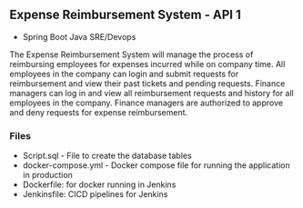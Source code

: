 ## Expense Reimbursement System - API 1
  - Spring Boot Java SRE/Devops

The Expense Reimbursement System will manage the process of reimbursing employees for expenses incurred while on company time. 
All employees in the company can login and submit requests for reimbursement and view their past tickets and pending requests. 
Finance managers can log in and view all reimbursement requests and history for all employees in the company. 
Finance managers are authorized to approve and deny requests for expense reimbursement.

### Files 
  - Script.sql - File to create the database tables
  - docker-compose.yml - Docker compose file for running the application in production 
  - Dockerfile: for docker running in Jenkins 
  - Jenkinsfile: CICD pipelines for Jenkins
